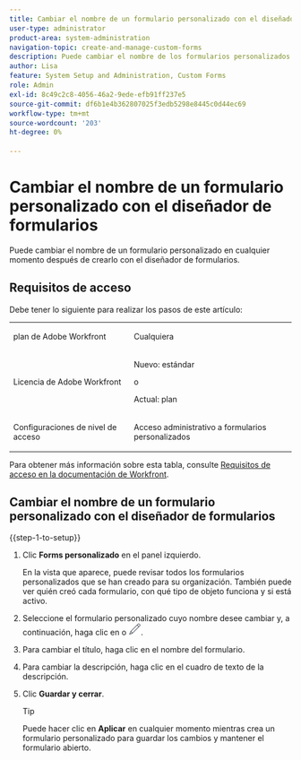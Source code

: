 ```yaml
---
title: Cambiar el nombre de un formulario personalizado con el diseñador de formularios
user-type: administrator
product-area: system-administration
navigation-topic: create-and-manage-custom-forms
description: Puede cambiar el nombre de los formularios personalizados existentes con el diseñador de formularios.
author: Lisa
feature: System Setup and Administration, Custom Forms
role: Admin
exl-id: 8c49c2c8-4056-46a2-9ede-efb91ff237e5
source-git-commit: df6b1e4b362807025f3edb5298e8445c0d44ec69
workflow-type: tm+mt
source-wordcount: '203'
ht-degree: 0%

---
```


# Cambiar el nombre de un formulario personalizado con el diseñador de formularios

Puede cambiar el nombre de un formulario personalizado en cualquier momento después de crearlo con el diseñador de formularios.

## Requisitos de acceso

Debe tener lo siguiente para realizar los pasos de este artículo:

<table style="table-layout:auto"> 
 <col> 
 <col> 
 <tbody> 
  <tr data-mc-conditions=""> 
   <td role="rowheader"> <p>plan de Adobe Workfront</p> </td> 
   <td>Cualquiera</td> 
  </tr> 
  <tr> 
   <td role="rowheader">Licencia de Adobe Workfront</td> 
   <td>
   <p>Nuevo: estándar</p>
   <p>o</p>
   <p>Actual: plan</p></td> 
  </tr> 
  <tr data-mc-conditions=""> 
   <td role="rowheader">Configuraciones de nivel de acceso</td> 
   <td> <p>Acceso administrativo a formularios personalizados</p></td> 
  </tr>  
 </tbody> 
</table>

Para obtener más información sobre esta tabla, consulte [Requisitos de acceso en la documentación de Workfront](/help/quicksilver/administration-and-setup/add-users/access-levels-and-object-permissions/access-level-requirements-in-documentation.md).

## Cambiar el nombre de un formulario personalizado con el diseñador de formularios

{{step-1-to-setup}}

1. Clic **Forms personalizado** en el panel izquierdo.

   En la vista que aparece, puede revisar todos los formularios personalizados que se han creado para su organización. También puede ver quién creó cada formulario, con qué tipo de objeto funciona y si está activo.

1. Seleccione el formulario personalizado cuyo nombre desee cambiar y, a continuación, haga clic en o ![Icono Editar](assets/edit-icon2.png).
1. Para cambiar el título, haga clic en el nombre del formulario.
1. Para cambiar la descripción, haga clic en el cuadro de texto de la descripción.

1. Clic **Guardar y cerrar**.

   >[!TIP]
   >
   >Puede hacer clic en **Aplicar** en cualquier momento mientras crea un formulario personalizado para guardar los cambios y mantener el formulario abierto.
